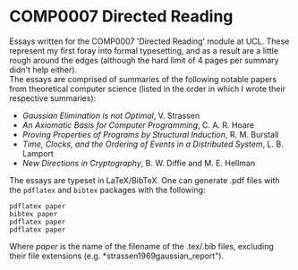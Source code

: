 # COMP0007 Directed Reading

Essays written for the COMP0007 'Directed Reading' module at UCL. These represent my first foray into formal typesetting, and as a result are a little rough around the edges (although the hard limit of 4 pages per summary didn't help either).  
The essays are comprised of summaries of the following notable papers from theoretical computer science (listed in the order in which I wrote their respective summaries):  

* *Gaussian Elimination is not Optimal*, V. Strassen
* *An Axiomatic Basis for Computer Programming*, C. A. R. Hoare
* *Proving Properties of Programs by Structural Induction*, R. M. Burstall
* *Time, Clocks, and the Ordering of Events in a Distributed System*, L. B. Lamport
* *New Directions in Cryptography*, B. W. Diffie and M. E. Hellman

The essays are typeset in LaTeX/BibTeX. One can generate .pdf files with the `pdflatex` and `bibtex` packages with the following:

~~~~
pdflatex paper  
bibtex paper   
pdflatex paper    
pdflatex paper  
~~~~

Where *paper* is the name of the filename of the .tex/.bib files, excluding their file extensions (e.g. *strassen1969gaussian_report").
